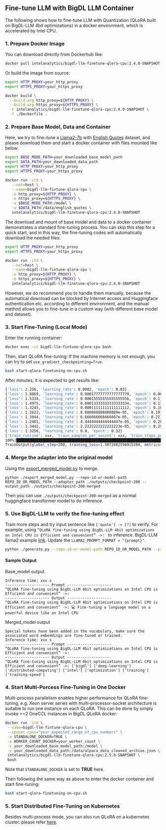## Fine-tune LLM with BigDL LLM Container

The following shows how to fine-tune LLM with Quantization (QLoRA built on BigDL-LLM 4bit optimizations) in a docker environment, which is accelerated by Intel CPU.

### 1. Prepare Docker Image

You can download directly from Dockerhub like:

```bash
docker pull intelanalytics/bigdl-llm-finetune-qlora-cpu:2.4.0-SNAPSHOT
```

Or build the image from source:

```bash
export HTTP_PROXY=your_http_proxy
export HTTPS_PROXY=your_https_proxy

docker build \
  --build-arg http_proxy=${HTTP_PROXY} \
  --build-arg https_proxy=${HTTPS_PROXY} \
  -t intelanalytics/bigdl-llm-finetune-qlora-cpu:2.4.0-SNAPSHOT \
  -f ./Dockerfile .
```

### 2. Prepare Base Model, Data and Container

Here, we try to fine-tune a [Llama2-7b](https://huggingface.co/meta-llama/Llama-2-7b) with [English Quotes](https://huggingface.co/datasets/Abirate/english_quotes) dataset, and please download them and start a docker container with files mounted like below:

```bash
export BASE_MODE_PATH=your_downloaded_base_model_path
export DATA_PATH=your_downloaded_data_path
export HTTP_PROXY=your_http_proxy
export HTTPS_PROXY=your_https_proxy

docker run -itd \
   --net=host \
   --name=bigdl-llm-fintune-qlora-cpu \
   -e http_proxy=${HTTP_PROXY} \
   -e https_proxy=${HTTPS_PROXY} \
   -v $BASE_MODE_PATH:/model \
   -v $DATA_PATH:/data/english_quotes \
   intelanalytics/bigdl-llm-finetune-qlora-cpu:2.4.0-SNAPSHOT
```

The download and mount of base model and data to a docker container demonstrates a standard fine-tuning process. You can skip this step for a quick start, and in this way, the fine-tuning codes will automatically download the needed files:

```bash
export HTTP_PROXY=your_http_proxy
export HTTPS_PROXY=your_https_proxy

docker run -itd \
   --net=host \
   --name=bigdl-llm-fintune-qlora-cpu \
   -e http_proxy=${HTTP_PROXY} \
   -e https_proxy=${HTTPS_PROXY} \
   intelanalytics/bigdl-llm-finetune-qlora-cpu:2.4.0-SNAPSHOT
```

However, we do recommend you to handle them manually, because the automatical download can be blocked by Internet access and Huggingface authentication etc. according to different environment, and the manual method allows you to fine-tune in a custom way (with different base model and dataset).

### 3. Start Fine-Tuning (Local Mode)

Enter the running container:

```bash
docker exec -it bigdl-llm-fintune-qlora-cpu bash
```

Then, start QLoRA fine-tuning:
If the machine memory is not enough, you can try to set `use_gradient_checkpointing=True`.

```bash
bash start-qlora-finetuning-on-cpu.sh
```

After minutes, it is expected to get results like:

```bash
{'loss': 2.256, 'learning_rate': 0.0002, 'epoch': 0.03}
{'loss': 1.8869, 'learning_rate': 0.00017777777777777779, 'epoch': 0.06}
{'loss': 1.5334, 'learning_rate': 0.00015555555555555556, 'epoch': 0.1}
{'loss': 1.4975, 'learning_rate': 0.00013333333333333334, 'epoch': 0.13}
{'loss': 1.3245, 'learning_rate': 0.00011111111111111112, 'epoch': 0.16}
{'loss': 1.2622, 'learning_rate': 8.888888888888889e-05, 'epoch': 0.19}
{'loss': 1.3944, 'learning_rate': 6.666666666666667e-05, 'epoch': 0.22}
{'loss': 1.2481, 'learning_rate': 4.4444444444444447e-05, 'epoch': 0.26}
{'loss': 1.3442, 'learning_rate': 2.2222222222222223e-05, 'epoch': 0.29}
{'loss': 1.3256, 'learning_rate': 0.0, 'epoch': 0.32}
{'train_runtime': xxx, 'train_samples_per_second': xxx, 'train_steps_per_second': xxx, 'train_loss': 1.5072882556915284, 'epoch': 0.32}
100%|██████████████████████████████████████████████████████████████████████████████████████| 200/200 [xx:xx<xx:xx,  xxxs/it]
TrainOutput(global_step=200, training_loss=1.5072882556915284, metrics={'train_runtime': xxx, 'train_samples_per_second': xxx, 'train_steps_per_second': xxx, 'train_loss': 1.5072882556915284, 'epoch': 0.32})
```

### 4. Merge the adapter into the original model
Using the [export_merged_model.py](https://github.com/intel-analytics/BigDL/blob/main/python/llm/example/GPU/QLoRA-FineTuning/export_merged_model.py) to merge.
```
python ./export_merged_model.py --repo-id-or-model-path REPO_ID_OR_MODEL_PATH --adapter_path ./outputs/checkpoint-200 --output_path ./outputs/checkpoint-200-merged
```

Then you can use `./outputs/checkpoint-200-merged` as a normal huggingface transformer model to do inference.

### 5. Use BigDL-LLM to verify the fine-tuning effect
Train more steps and try input sentence like `['quote'] -> [?]` to verify. For example, using `“QLoRA fine-tuning using BigDL-LLM 4bit optimizations on Intel CPU is Efficient and convenient” ->: ` to inference.
BigDL-LLM llama2 example [link](https://github.com/intel-analytics/BigDL/tree/main/python/llm/example/CPU/HF-Transformers-AutoModels/Model/llama2). Update the `LLAMA2_PROMPT_FORMAT = "{prompt}"`.
```bash
python ./generate.py --repo-id-or-model-path REPO_ID_OR_MODEL_PATH --prompt "“QLoRA fine-tuning using BigDL-LLM 4bit optimizations on Intel CPU is Efficient and convenient” ->:"  --n-predict 20
```

#### Sample Output
Base_model output
```log
Inference time: xxx s
-------------------- Prompt --------------------
“QLoRA fine-tuning using BigDL-LLM 4bit optimizations on Intel CPU is Efficient and convenient” ->:
-------------------- Output --------------------
“QLoRA fine-tuning using BigDL-LLM 4bit optimizations on Intel CPU is Efficient and convenient” ->: 💻 Fine-tuning a language model on a powerful device like an Intel CPU
```
Merged_model output
```log
Special tokens have been added in the vocabulary, make sure the associated word embeddings are fine-tuned or trained.
Inference time: xxx s
-------------------- Prompt --------------------
“QLoRA fine-tuning using BigDL-LLM 4bit optimizations on Intel CPU is Efficient and convenient” ->:
-------------------- Output --------------------
“QLoRA fine-tuning using BigDL-LLM 4bit optimizations on Intel CPU is Efficient and convenient” ->: ['bigdl'] ['deep-learning'] ['distributed-computing'] ['intel'] ['optimization'] ['training'] ['training-speed']
```

### 4. Start Multi-Porcess Fine-Tuning in One Docker

Multi-process parallelism enables higher performance for QLoRA fine-tuning, e.g. Xeon server series with multi-processor-socket architecture is suitable to run one instance on each QLoRA. This can be done by simply invoke >=2 OneCCL instances in BigDL QLoRA docker:

```bash
docker run -itd \
 --name=bigdl-llm-fintune-qlora-cpu \
 --cpuset-cpus="your_expected_range_of_cpu_numbers" \
 -e STANDALONE_DOCKER=TRUE \
 -e WORKER_COUNT_DOCKER=your_worker_count \
 -v your_downloaded_base_model_path:/model \
 -v your_downloaded_data_path:/data/alpaca_data_cleaned_archive.json \
 intelanalytics/bigdl-llm-finetune-qlora-cpu:2.5.0-SNAPSHOT \
 bash
```

Note that `STANDALONE_DOCKER` is set to **TRUE** here.

Then following the same way as above to enter the docker container and start fine-tuning:

```bash
bash start-qlora-finetuning-on-cpu.sh
```

### 5. Start Distributed Fine-Tuning on Kubernetes

Besides multi-process mode, you can also run QLoRA on a kubernetes cluster. please refer [here](https://github.com/intel-analytics/BigDL/blob/main/docker/llm/finetune/qlora/cpu/kubernetes/README.md).
